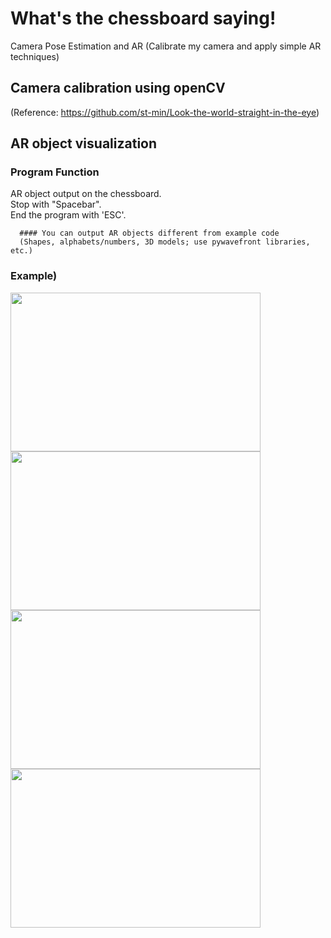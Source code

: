 # What's the chessboard saying!
Camera Pose Estimation and AR (Calibrate my camera and apply simple AR techniques)
  
  
## Camera calibration using openCV
(Reference: https://github.com/st-min/Look-the-world-straight-in-the-eye)
  
  
## AR object visualization
  
### Program Function  
AR object output on the chessboard.  
Stop with "Spacebar".  
End the program with 'ESC'.  

  
      #### You can output AR objects different from example code
      (Shapes, alphabets/numbers, 3D models; use pywavefront libraries, etc.)

  
### Example)  
<img src="https://github.com/st-min/What-s-the-chessboard-saying-/assets/70586865/dc674d87-f7ea-479a-a7f8-688d89a8c37e" width="400" height="254"/>
<img src="https://github.com/st-min/What-s-the-chessboard-saying-/assets/70586865/97ec7581-0183-42db-bedc-bfc75137e9c5" width="400" height="254"/>
<img src="https://github.com/st-min/What-s-the-chessboard-saying-/assets/70586865/e526c99f-3735-4ac4-b21f-39809f825afa" width="400" height="254"/>
<img src="https://github.com/st-min/What-s-the-chessboard-saying-/assets/70586865/71499c0c-229f-45d1-afc3-28f62e813f08" width="400" height="254"/>


